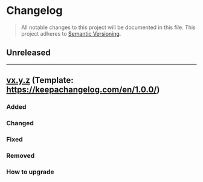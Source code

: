 # Changelog

> All notable changes to this project will be documented in this file. This project adheres to [Semantic Versioning](https://semver.org/spec/v2.0.0.html).

## Unreleased

---

## [vx.y.z](https://github.com/torchbox/tbxforms/releases/tag/x.y.z) (Template: https://keepachangelog.com/en/1.0.0/)

### Added

### Changed

### Fixed

### Removed

### How to upgrade